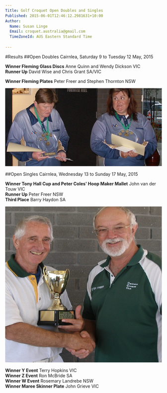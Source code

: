 ```yaml
---
Title: Golf Croquet Open Doubles and Singles
Published: 2015-06-01T12:46:12.2981631+10:00
Author:
  Name: Susan Linge
  Email: croquet.australia@gmail.com
  TimeZoneId: AUS Eastern Standard Time

---
```

#Results 
##Open Doubles
Cairnlea, Saturday 9 to Tuesday 12 May, 2015

**Winner Fleming Glass Discs** Anne Quinn and Wendy Dickson VIC<br/>
**Runner Up** David Wise and Chris Grant SA/VIC<br/>

**Winner Fleming Plates** Peter Freer and Stephen Thornton NSW

<img src="/gc-open-doubles-winners.jpg" alt="Winners Open Doubles" title="Winners Open Doubles" />

##Open Singles
Cairnlea, Wednesday 13 to Sunday 17 May, 2015

**Winner Tony Hall Cup and Peter Coles' Hoop Maker Mallet** John van der Touw VIC<br/>
**Runner Up** Peter Freer NSW<br/>
**Third Place** Barry Haydon SA<br/>

<img src="/winner-and-runner-up-open-singles.jpg" alt="John van der Touw being congratulated by Runner Up, Peter Freer" title="John van der Touw being congratulated by Runner Up, Peter Freer" />

**Winner Y Event** Terry Hopkins VIC<br/>
**Winner Z Event** Ron McBride SA<br/>
**Winner W Event** Rosemary Landrebe NSW<br/>
**Winner Maree Skinner Plate** John Grieve VIC<br/>
